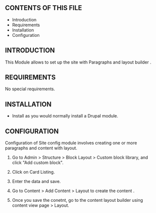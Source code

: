 CONTENTS OF THIS FILE
---------------------

 * Introduction
 * Requirements
 * Installation
 * Configuration
 
INTRODUCTION
------------

This Module allows to set up the site with Paragraphs and layout builder .

REQUIREMENTS
------------

No special requirements.

INSTALLATION
------------

 * Install as you would normally install a Drupal module.

CONFIGURATION
-------------

Configuration of Site config module involves creating one or more paragraphs and content with layout.

 1. Go to Admin > Structure > Block Layout > Custom block library, and click "Add custom block".

 2. Click on Card Listing.

 3. Enter the data and save.

 4. Go to Content > Add Content > Layout to create the content .
 
 5. Once you save the conetnt,  go to the content layout builder using content view page > Layout.



